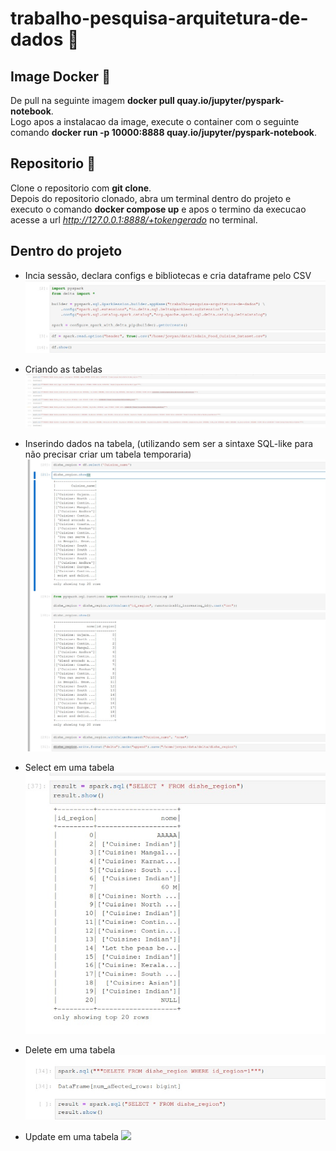 # trabalho-pesquisa-arquitetura-de-dados :space_invader:

## Image Docker :whale:

De pull na seguinte imagem <b>docker pull quay.io/jupyter/pyspark-notebook</b>.
<br>
Logo apos a instalacao da image, execute o container com o seguinte comando <b>docker run -p 10000:8888 quay.io/jupyter/pyspark-notebook</b>.

## Repositorio :robot:

Clone o repositorio com <b>git clone</b>.
<br>
Depois do repositorio clonado, abra um terminal dentro do projeto e executo o comando <b>docker compose up</b> e apos o termino da execucao acesse a url <em>http://127.0.0.1:8888/+tokengerado</em> no terminal.

## Dentro do projeto

- Incia sessão, declara configs e bibliotecas e cria dataframe pelo CSV
  <img src="github/IMG_1.jpg">

- Criando as tabelas
  <img src="github/IMG_2.jpg">

- Inserindo dados na tabela, (utilizando sem ser a sintaxe SQL-like para não precisar criar um tabela temporaria)
  <img src="github/IMG_3.jpg">

- Select em uma tabela
  <img src="github/IMG_4.jpg">

- Delete em uma tabela
  <img src="github/IMG_5.jpg">

- Update em uma tabela
  <img src=".github/IMG_6.jpg">
